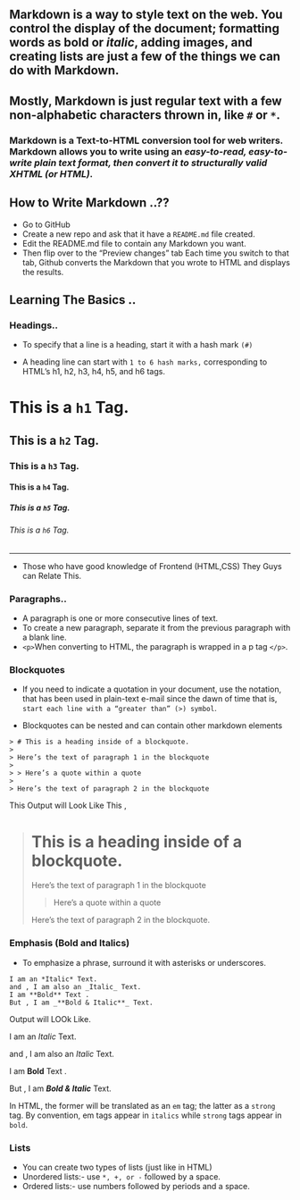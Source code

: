 ## Markdown is a way to style text on the web. You control the display of the document; formatting words as **bold** or *italic*, adding images, and creating lists are just a few of the things we can do with Markdown.
## Mostly, Markdown is just regular text with a few non-alphabetic characters thrown in, like `#` or `*`.
### Markdown is a **Text-to-HTML conversion tool** for web writers. Markdown allows  you to write using an *easy-to-read, easy-to-write plain text format, then convert it  to structurally valid XHTML (or HTML)*.

## How to Write Markdown ..??

* Go to GitHub
* Create a new repo and ask that it have a `README.md` file created.
* Edit the README.md file to contain any Markdown you want.
* Then flip over to the “Preview changes” tab
Each time you switch to that tab, Github converts the Markdown that  you wrote to HTML and displays the results.

## Learning The Basics ..

### Headings..
* To specify that a line is a heading, start it with a hash mark `(#)`

* A heading line can start with `1 to 6 hash marks,` corresponding to HTML’s h1, h2, h3, h4, h5, and h6 tags.


# This is a `h1` Tag.
## This is a `h2` Tag.
### This is a `h3` Tag.
#### This is a `h4` Tag.
##### This is a `h5` Tag.
###### This is a `h6` Tag.
<hr>

* Those who have good knowledge of Frontend (HTML,CSS) They Guys can Relate This.

### Paragraphs..

* A paragraph is one or more consecutive lines of text.
* To create a new paragraph, separate it from the previous paragraph with a blank line.
* `<p>`When converting to HTML, the paragraph is wrapped in a p tag `</p>`.

### Blockquotes

* If you need to indicate a quotation in your document, use the notation, that  has been used in plain-text e-mail since the dawn of time
that is, `start each line with a “greater than” (>) symbol`.

* Blockquotes can be nested and can contain other markdown elements

```
> # This is a heading inside of a blockquote.
>
> Here’s the text of paragraph 1 in the blockquote
>
> > Here’s a quote within a quote
>
> Here’s the text of paragraph 2 in the blockquote
```

This Output will Look Like This ,
> # This is a heading inside of a blockquote.
>
> Here’s the text of paragraph 1 in the blockquote
>
> > Here’s a quote within a quote
>
> Here’s the text of paragraph 2 in the blockquote.

### Emphasis (Bold and Italics)
* To emphasize a phrase, surround it with asterisks or underscores.

```
I am an *Italic* Text.
and , I am also an _Italic_ Text.
I am **Bold** Text .
But , I am _**Bold & Italic**_ Text.

```
Output will LOOk Like.

I am an *Italic* Text.

and , I am also an _Italic_ Text.

I am **Bold** Text .

But , I am _**Bold & Italic**_ Text.

In HTML, the former will be translated as an `em` tag; the latter as a `strong` tag.
By convention, em tags appear in `italics` while `strong` tags appear in `bold`.

### Lists
* You can create two types of lists (just like in HTML)
 * Unordered lists:- use `*, +, or -` followed by a space.
 * Ordered lists:- use numbers followed by periods and a space.
